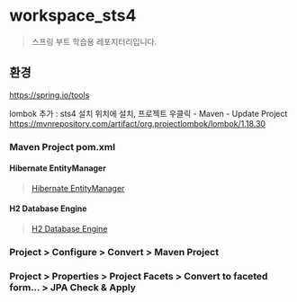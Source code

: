 # workspace_sts4

> 스프링 부트 학습용 레포지터리입니다.

## 환경
https://spring.io/tools

lombok 추가 : sts4 설치 위치에 설치, 프로젝트 우클릭 - Maven - Update Project
https://mvnrepository.com/artifact/org.projectlombok/lombok/1.18.30

### Maven Project pom.xml
#### Hibernate EntityManager
> [Hibernate EntityManager](https://mvnrepository.com/artifact/org.hibernate/hibernate-entitymanager/5.6.15.Final)
#### H2 Database Engine
> [H2 Database Engine](https://mvnrepository.com/artifact/com.h2database/h2/2.2.224)
### Project > Configure > Convert > Maven Project
### Project > Properties > Project Facets > Convert to faceted form... > JPA Check & Apply

